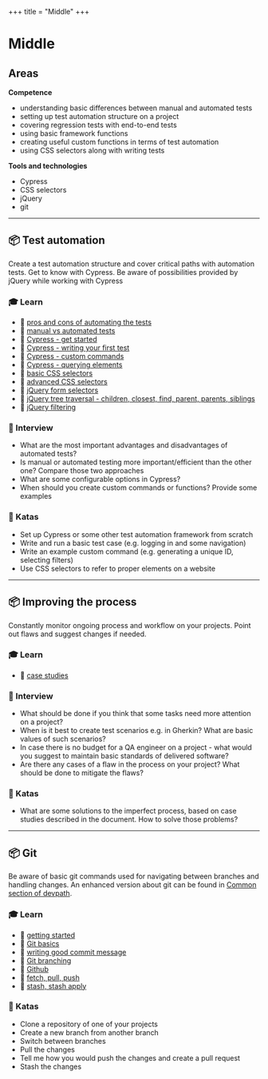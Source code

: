 +++ title = "Middle" +++

# Middle

## Areas

**Competence**

- understanding basic differences between manual and automated tests 
- setting up test automation structure on a project
- covering regression tests with end-to-end tests
- using basic framework functions
- creating useful custom functions in terms of test automation
- using CSS selectors along with writing tests

**Tools and technologies**

- Cypress
- CSS selectors
- jQuery
- git

---

## 📦 Test automation

Create a test automation structure and cover critical paths with automation tests. Get to know with Cypress. Be aware of possibilities provided by jQuery while working with Cypress

### 🎓 Learn

- 📗 [pros and cons of automating the tests](https://sumatosoft.com/blog-post/automation-testing-pros-cons)
- 📗 [manual vs automated tests](https://www.qamadness.com/manual-testing-vs-automated-testing/)
- 📗 [Cypress - get started](https://selleo.com/blog/how-to-get-started-with-cypress-a-simple-guide)
- 📗 [Cypress - writing your first test](https://docs.cypress.io/guides/getting-started/writing-your-first-test.html)
- 📗 [Cypress - custom commands](https://docs.cypress.io/api/cypress-api/custom-commands.html)
- 📙 [Cypress - querying elements](https://docs.cypress.io/guides/core-concepts/introduction-to-cypress.html#Querying-Elements)
- 📗 [basic CSS selectors](https://docs.google.com/document/d/1VDdFmbDlmCj7N0mLGpgkX4rFkeNSxrG7DaQziCAt1U8/edit#heading=h.er22qrcb665g)
- 📙 [advanced CSS selectors](https://code.tutsplus.com/tutorials/the-30-css-selectors-you-must-memorize--net-16048)
- 📙 [jQuery form selectors](https://api.jquery.com/category/selectors/form-selectors/)
- 📙 [jQuery tree traversal - children, closest, find, parent, parents, siblings](https://api.jquery.com/category/traversing/tree-traversal/)
- 📙 [jQuery filtering](https://api.jquery.com/category/traversing/filtering/)


### 🎤 Interview

- What are the most important advantages and disadvantages of automated tests?
- Is manual or automated testing more important/efficient than the other one? Compare those two approaches
- What are some configurable options in Cypress?
- When should you create custom commands or functions? Provide some examples


### 📝 Katas

- Set up Cypress or some other test automation framework from scratch
- Write and run a basic test case (e.g. logging in and some navigation)
- Write an example custom command (e.g. generating a unique ID, selecting filters)
- Use CSS selectors to refer to proper elements on a website

---

## 📦 Improving the process

Constantly monitor ongoing process and workflow on your projects. Point out flaws and suggest changes if needed. 

### 🎓 Learn

- 📗 [case studies](https://docs.google.com/document/d/10_nopByLN6H41ZCFd4a6HRcHHJxvCeA8dLVy9AdCIgM/edit#heading=h.btku1i1kvyib)

### 🎤 Interview

- What should be done if you think that some tasks need more attention on a project?
- When is it best to create test scenarios e.g. in Gherkin? What are basic values of such scenarios?
- In case there is no budget for a QA engineer on a project - what would you suggest to maintain basic standards of delivered software?
- Are there any cases of a flaw in the process on your project? What should be done to mitigate the flaws?

### 📝 Katas

- What are some solutions to the imperfect process, based on case studies described in the document. How to solve those problems?


---

## 📦 Git

Be aware of basic git commands used for navigating between branches and handling changes. An enhanced version about git can be found in [Common section of devpath](https://selleo.com/devpath/common/git/).

### 🎓 Learn

- 📗 [getting started](https://git-scm.com/book/en/v2/Getting-Started-About-Version-Control)
- 📗 [Git basics](https://git-scm.com/book/en/v2/Git-Basics-Getting-a-Git-Repository)
- 📗 [writing good commit message](https://juffalow.com/other/write-good-git-commit-message) 
- 📗 [Git branching](https://git-scm.com/book/en/v2/Git-Branching-Branches-in-a-Nutshell)
- 📗 [Github](https://git-scm.com/book/en/v2/GitHub-Account-Setup-and-Configuration)
- 📗 [fetch, pull, push](https://git-scm.com/book/en/v2/Git-Basics-Working-with-Remotes)
- 📗 [stash, stash apply](https://git-scm.com/book/en/v2/Git-Tools-Stashing-and-Cleaning)


### 📝 Katas

- Clone a repository of one of your projects
- Create a new branch from another branch
- Switch between branches
- Pull the changes
- Tell me how you would push the changes and create a pull request
- Stash the changes
